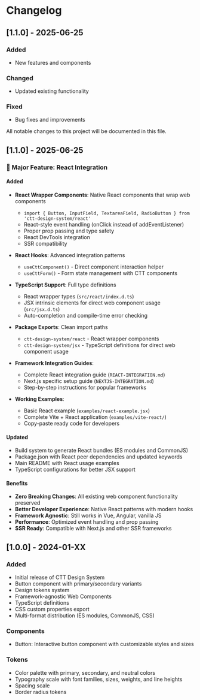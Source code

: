 # Changelog

## [1.1.0] - 2025-06-25

### Added
- New features and components

### Changed
- Updated existing functionality

### Fixed
- Bug fixes and improvements


All notable changes to this project will be documented in this file.

## [1.1.0] - 2025-06-25

### 🎉 Major Feature: React Integration

#### Added
- **React Wrapper Components**: Native React components that wrap web components
  - `import { Button, InputField, TextareaField, RadioButton } from 'ctt-design-system/react'`
  - React-style event handling (onClick instead of addEventListener)
  - Proper prop passing and type safety
  - React DevTools integration
  - SSR compatibility

- **React Hooks**: Advanced integration patterns
  - `useCttComponent()` - Direct component interaction helper
  - `useCttForm()` - Form state management with CTT components

- **TypeScript Support**: Full type definitions
  - React wrapper types (`src/react/index.d.ts`)
  - JSX intrinsic elements for direct web component usage (`src/jsx.d.ts`)
  - Auto-completion and compile-time error checking

- **Package Exports**: Clean import paths
  - `ctt-design-system/react` - React wrapper components
  - `ctt-design-system/jsx` - TypeScript definitions for direct web component usage

- **Framework Integration Guides**:
  - Complete React integration guide (`REACT-INTEGRATION.md`)
  - Next.js specific setup guide (`NEXTJS-INTEGRATION.md`)
  - Step-by-step instructions for popular frameworks

- **Working Examples**:
  - Basic React example (`examples/react-example.jsx`)
  - Complete Vite + React application (`examples/vite-react/`)
  - Copy-paste ready code for developers

#### Updated
- Build system to generate React bundles (ES modules and CommonJS)
- Package.json with React peer dependencies and updated keywords
- Main README with React usage examples
- TypeScript configurations for better JSX support

#### Benefits
- **Zero Breaking Changes**: All existing web component functionality preserved
- **Better Developer Experience**: Native React patterns with modern hooks
- **Framework Agnostic**: Still works in Vue, Angular, vanilla JS
- **Performance**: Optimized event handling and prop passing
- **SSR Ready**: Compatible with Next.js and other SSR frameworks

## [1.0.0] - 2024-01-XX

### Added
- Initial release of CTT Design System
- Button component with primary/secondary variants
- Design tokens system
- Framework-agnostic Web Components
- TypeScript definitions
- CSS custom properties export
- Multi-format distribution (ES modules, CommonJS, CSS)

### Components
- Button: Interactive button component with customizable styles and sizes

### Tokens
- Color palette with primary, secondary, and neutral colors
- Typography scale with font families, sizes, weights, and line heights
- Spacing scale
- Border radius tokens